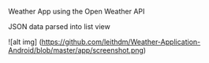Weather App using the Open Weather API

JSON data parsed into list view

![alt img] (https://github.com/leithdm/Weather-Application-Android/blob/master/app/screenshot.png)
